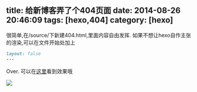 title: 给新博客弄了个404页面
date: 2014-08-26 20:46:09
tags: [hexo,404]
category: [hexo]
---
很简单,在/source/下新建404.html,里面内容自由发挥.
如果不想让hexo自作主张的渲染,可以在文件开始处加上
``` markdown
layout: false
---
```
Over.
可以在[这里](http://trainspott.in/404)看到效果哦

![](http://stariveer.qiniudn.com/index/404.jpg)

